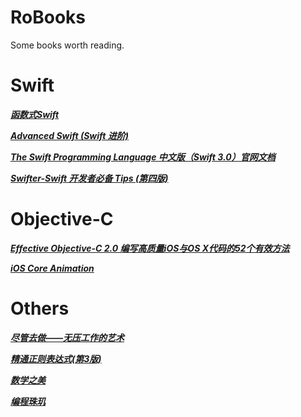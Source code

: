 # RoBooks
Some books worth reading.

# Swift

*__[函数式Swift](https://github.com/RobberJJ/RoBooks/tree/master/Swift)__*

*__[Advanced Swift (Swift 进阶)](https://github.com/RobberJJ/RoBooks/tree/master/Swift)__*

*__[The Swift Programming Language 中文版（Swift 3.0）官网文档](https://github.com/RobberJJ/RoBooks/tree/master/Swift)__*

*__[Swifter-Swift 开发者必备 Tips (第四版)](https://github.com/RobberJJ/RoBooks/tree/master/Swift)__*

# Objective-C

*__[Effective Objective-C 2.0 编写高质量iOS与OS X代码的52个有效方法](https://github.com/RobberJJ/RoBooks/tree/master/Objective-C)__*

*__[iOS Core Animation](https://github.com/RobberJJ/RoBooks/tree/master/Objective-C)__*


# Others

*__[尽管去做——无压工作的艺术](https://github.com/RobberJJ/RoBooks/tree/master/Others)__*

*__[精通正则表达式(第3版)](https://github.com/RobberJJ/RoBooks/tree/master/Others)__*

*__[数学之美](https://github.com/RobberJJ/RoBooks/tree/master/Others)__*

*__[编程珠玑](https://github.com/RobberJJ/RoBooks/tree/master/Objective-C)__*
